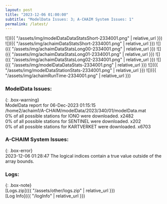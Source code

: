 ```yaml
---
layout: post
title: "2023-12-06 01:00:00"
subtitle: "ModelData Issues: 3; A-CHAIM System Issues: 1"
permalink: /latest/
---
```


![]({{ "/assets/img/modelDataDataStatsShort-2334001.png" | relative_url }})
![]({{ "/assets/img/achaimDataStatsShort-2334001.png" | relative_url }})
![]({{ "/assets/img/achaimDataStatsLong00-2334001.png" | relative_url }})
![]({{ "/assets/img/achaimDataStatsLong01-2334001.png" | relative_url }})
![]({{ "/assets/img/achaimDataStatsLong02-2334001.png" | relative_url }})
![]({{ "/assets/img/modelDataDataStats-2334001.png" | relative_url }})
![]({{ "/assets/img/modelDataStationStats-2334001.png" | relative_url }})
![]({{ "/assets/img/achaimRunTime-2334001.png" | relative_url }})


### ModelData Issues:  
  
{: .box-warning}  
 ModelData report for 06-Dec-2023 01:15:15   
 /home2/achaim1/A-CHAIM/modelData/2023/340/01/modelData.mat   
 0% of all possible stations for IONO were downloaded. x2482   
 0% of all possible stations for SENTINEL were downloaded. x202   
 0% of all possible stations for KARTVERKET were downloaded. x6703   
  
### A-CHAIM System Issues:  
  
{: .box-error}  
2023-12-06 01:28:47 The logical indices contain a true value outside of the array bounds.  

### Logs:  
  
{: .box-note}  
[Logs.zip]({{ "/assets/other/logs.zip" | relative_url }})  
[Log Info]({{ "/logInfo" | relative_url }})  
